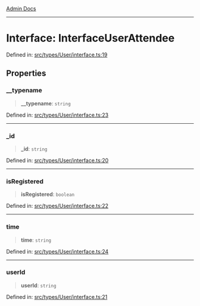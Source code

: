 [Admin Docs](/)

***

# Interface: InterfaceUserAttendee

Defined in: [src/types/User/interface.ts:19](https://github.com/PalisadoesFoundation/talawa-admin/blob/main/src/types/User/interface.ts#L19)

## Properties

### \_\_typename

> **\_\_typename**: `string`

Defined in: [src/types/User/interface.ts:23](https://github.com/PalisadoesFoundation/talawa-admin/blob/main/src/types/User/interface.ts#L23)

***

### \_id

> **\_id**: `string`

Defined in: [src/types/User/interface.ts:20](https://github.com/PalisadoesFoundation/talawa-admin/blob/main/src/types/User/interface.ts#L20)

***

### isRegistered

> **isRegistered**: `boolean`

Defined in: [src/types/User/interface.ts:22](https://github.com/PalisadoesFoundation/talawa-admin/blob/main/src/types/User/interface.ts#L22)

***

### time

> **time**: `string`

Defined in: [src/types/User/interface.ts:24](https://github.com/PalisadoesFoundation/talawa-admin/blob/main/src/types/User/interface.ts#L24)

***

### userId

> **userId**: `string`

Defined in: [src/types/User/interface.ts:21](https://github.com/PalisadoesFoundation/talawa-admin/blob/main/src/types/User/interface.ts#L21)
